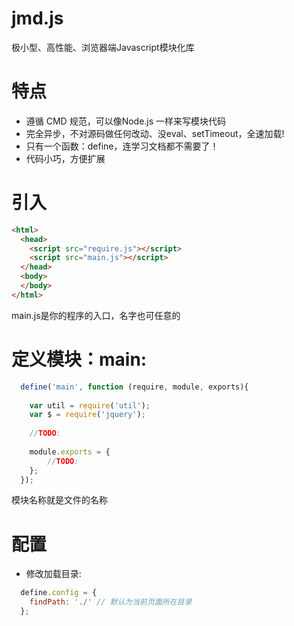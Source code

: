 # jmd.js
极小型、高性能、浏览器端Javascript模块化库

# 特点
  - 遵循 CMD 规范，可以像Node.js 一样来写模块代码
  - 完全异步，不对源码做任何改动、没eval、setTimeout，全速加载!
  - 只有一个函数：define，连学习文档都不需要了！
  - 代码小巧，方便扩展

# 引入
``` Html
<html>
  <head>
	<script src="require.js"></script>
	<script src="main.js"></script>
  </head>
  <body>
  </body>
</html>
```
main.js是你的程序的入口，名字也可任意的

# 定义模块：main:
``` Javascript
  define('main', function (require, module, exports){
    
    var util = require('util');
    var $ = require('jquery');
    
    //TODO:	
    
    module.exports = {
    	//TODO:
    };
  });
```
模块名称就是文件的名称

# 配置
- 修改加载目录:
``` Javascript
  define.config = {
    findPath: './' // 默认为当前页面所在目录
  };
```
